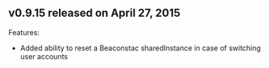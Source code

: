 ## v0.9.15 released on April 27, 2015

Features:

- Added ability to reset a Beaconstac sharedInstance in case of switching user accounts